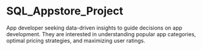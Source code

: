 # SQL_Appstore_Project
App developer seeking data-driven insights to guide decisions on app development.
They are interested in understanding popular app categories, optimal pricing strategies, and maximizing user ratings.
